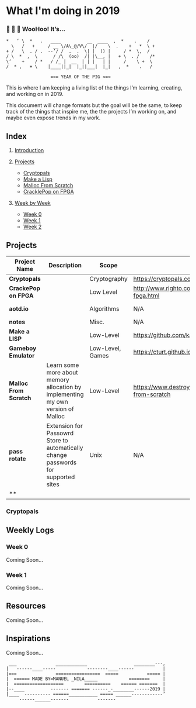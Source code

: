 
# What I'm doing in 2019


### 🎉 🎊 🙌 **WooHoo! It’s...** 
```
*   ‘ \  *   .   ____          __  ____  ,  *    .    /
  \   /   +     / __ \/A\_@/V\/  |/    \  .    +   *  \ +
+ /   \  . / .  --’/ /  .  .  \| |  () |     / *  \,  /
/ \  *  ,  \      / /\  (oo)  /| |\__, |   + \  . /    /*
\‘    +    / *   / /_ |  __  | | |   | |     /    \ +  \
/  * ,   + \    |____||_|  |_||___|  |_|   ,  *    .   /

                 ≃≈≃ YEAR OF THE PIG ≈≃≈
```
This is where I am keeping a living list of the things I’m learning, creating, and working on in 2019.

This document will change formats but the goal will be the same, to keep track of the things that inspire me, the the projects I’m working on, and maybe even expose trends in my work.

## Index

1. [Introduction](#Introduction)

2. [Projects](#Projects)
   * [Cryptopals](#Cryptopals)
   * [Make a Lisp](#Make-a-LISP)
   * [Malloc From Scratch](#Malloc-from-Scratch)
   * [CracklePop on FPGA](#CracklePop-on-FPGA)
3. [Week by Week](#Week-by-Week)
   * [Week 0](#Week-0)
   * [Week 1](#Week-1)
   * [Week 2](#Week-2)
   
## Projects

| Project Name | Description | Scope | Source | Repository | Progress | Lang. |
|--------------|-------------|-------|--------|------------|----------|----------|
| **Cryptopals** || Cryptography | https://cryptopals.com/ | [manila/cryptopals](https://github.com/manila/cryptopals) | Started | C
| **CrackePop on FPGA** || Low Level | http://www.righto.com/2018/03/implementing-fizzbuzz-on-fpga.html | N/A | Not Started | Verilog
| **aotd.io** || Algorithms | N/A | N/A | Not Started |
| **notes** || Misc. | N/A | N/A | N/A |
| **Make a LISP** || Low-Level | https://github.com/kanaka/mal | N/A | Not Started | N/A |
| **Gameboy Emulator** || Low-Level, Games | https://cturt.github.io/cinoop.html | N/A | Not Started | N/A |
| **Malloc From Scratch** | Learn some more about memory allocation by implementing my own version of Malloc | Low-Level | https://www.destroyallsoftware.com/screencasts/catalog/malloc-from-scratch | N/A | Not Started | C
| **pass rotate** | Extension for Passowrd Store to automatically change passwords for supported sites | Unix | N/A | N/A | Not Started | Bash |
| **

### Cryptopals

## Weekly Logs

### Week 0
Coming Soon...

### Week 1
Coming Soon...

## Resources

Coming Soon...

## Inspirations

Coming Soon...
```
 ___               ____________                  ________---,
|   ------____-----            --------____------           |
|===               =================  =====           ===== |
|  ====== MADE BY=MANUEL _NILA_____            ========     |
|  ===================        ==========    ====== =======  |
|--____          ------- ======= ------_-________------2019 |
|____  ---------- ======___________ ===== ______------------’
     ------______-------           -------
```
